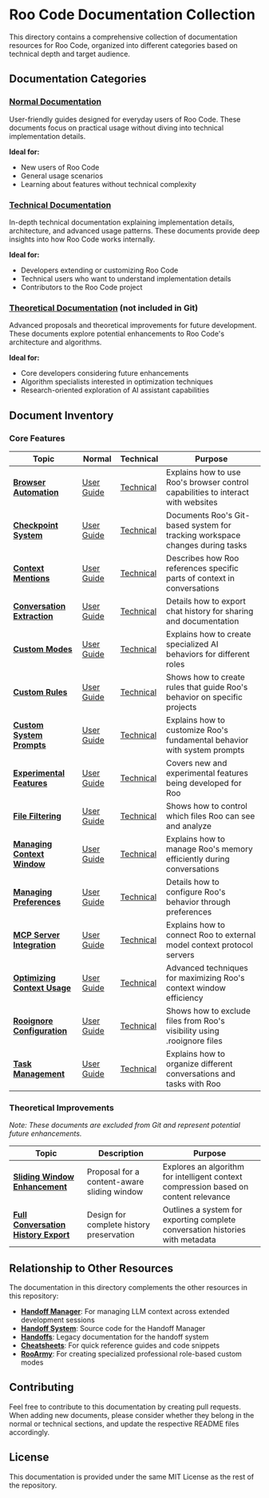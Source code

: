 # Roo Code Documentation Collection

This directory contains a comprehensive collection of documentation resources for Roo Code, organized into different categories based on technical depth and target audience.

## Documentation Categories

### [Normal Documentation](normal/)

User-friendly guides designed for everyday users of Roo Code. These documents focus on practical usage without diving into technical implementation details.

**Ideal for:**
- New users of Roo Code
- General usage scenarios
- Learning about features without technical complexity

### [Technical Documentation](technical/)

In-depth technical documentation explaining implementation details, architecture, and advanced usage patterns. These documents provide deep insights into how Roo Code works internally.

**Ideal for:**
- Developers extending or customizing Roo Code
- Technical users who want to understand implementation details
- Contributors to the Roo Code project

### [Theoretical Documentation](theoretical/) (not included in Git)

Advanced proposals and theoretical improvements for future development. These documents explore potential enhancements to Roo Code's architecture and algorithms.

**Ideal for:**
- Core developers considering future enhancements
- Algorithm specialists interested in optimization techniques
- Research-oriented exploration of AI assistant capabilities

## Document Inventory

### Core Features

| Topic | Normal | Technical | Purpose |
|-------|--------|-----------|---------|
| **[Browser Automation](normal/browser-automation.md)** | [User Guide](normal/browser-automation.md) | [Technical](technical/browser-automation.md) | Explains how to use Roo's browser control capabilities to interact with websites |
| **[Checkpoint System](normal/checkpoint-system.md)** | [User Guide](normal/checkpoint-system.md) | [Technical](technical/checkpoint-system.md) | Documents Roo's Git-based system for tracking workspace changes during tasks |
| **[Context Mentions](normal/context-mentions.md)** | [User Guide](normal/context-mentions.md) | [Technical](technical/context-mentions.md) | Describes how Roo references specific parts of context in conversations |
| **[Conversation Extraction](normal/conversation-extraction.md)** | [User Guide](normal/conversation-extraction.md) | [Technical](technical/conversation-extraction.md) | Details how to export chat history for sharing and documentation |
| **[Custom Modes](normal/custom-modes.md)** | [User Guide](normal/custom-modes.md) | [Technical](technical/custom-modes.md) | Explains how to create specialized AI behaviors for different roles |
| **[Custom Rules](normal/custom-rules.md)** | [User Guide](normal/custom-rules.md) | [Technical](technical/custom-rules.md) | Shows how to create rules that guide Roo's behavior on specific projects |
| **[Custom System Prompts](normal/custom-system-prompts.md)** | [User Guide](normal/custom-system-prompts.md) | [Technical](technical/custom-system-prompts.md) | Explains how to customize Roo's fundamental behavior with system prompts |
| **[Experimental Features](normal/experimental-features.md)** | [User Guide](normal/experimental-features.md) | [Technical](technical/experimental-features.md) | Covers new and experimental features being developed for Roo |
| **[File Filtering](normal/file-filtering.md)** | [User Guide](normal/file-filtering.md) | [Technical](technical/file-filtering.md) | Shows how to control which files Roo can see and analyze |
| **[Managing Context Window](normal/managing-context-window.md)** | [User Guide](normal/managing-context-window.md) | [Technical](technical/managing-context-window.md) | Explains how to manage Roo's memory efficiently during conversations |
| **[Managing Preferences](normal/managing-preferences.md)** | [User Guide](normal/managing-preferences.md) | [Technical](technical/managing-preferences.md) | Details how to configure Roo's behavior through preferences |
| **[MCP Server Integration](normal/mcp-server-integration.md)** | [User Guide](normal/mcp-server-integration.md) | [Technical](technical/mcp-server-integration.md) | Explains how to connect Roo to external model context protocol servers |
| **[Optimizing Context Usage](normal/optimizing-context-usage.md)** | [User Guide](normal/optimizing-context-usage.md) | [Technical](technical/optimizing-context-usage.md) | Advanced techniques for maximizing Roo's context window efficiency |
| **[Rooignore Configuration](normal/rooignore-configuration.md)** | [User Guide](normal/rooignore-configuration.md) | [Technical](technical/rooignore-configuration.md) | Shows how to exclude files from Roo's visibility using .rooignore files |
| **[Task Management](normal/task-management.md)** | [User Guide](normal/task-management.md) | [Technical](technical/task-management.md) | Explains how to organize different conversations and tasks with Roo |

### Theoretical Improvements

*Note: These documents are excluded from Git and represent potential future enhancements.*

| Topic | Description | Purpose |
|-------|-------------|---------|
| **[Sliding Window Enhancement](theoretical/sliding-window-enhancement.md)** | Proposal for a content-aware sliding window | Explores an algorithm for intelligent context compression based on content relevance |
| **[Full Conversation History Export](theoretical/full-conversation-history-export.md)** | Design for complete history preservation | Outlines a system for exporting complete conversation histories with metadata |

## Relationship to Other Resources

The documentation in this directory complements the other resources in this repository:

- **[Handoff Manager](../handoff-manager/)**: For managing LLM context across extended development sessions
- **[Handoff System](../handoff-system/)**: Source code for the Handoff Manager
- **[Handoffs](../handoffs/)**: Legacy documentation for the handoff system
- **[Cheatsheets](../cheatsheets/)**: For quick reference guides and code snippets
- **[RooArmy](../roo-army/)**: For creating specialized professional role-based custom modes

## Contributing

Feel free to contribute to this documentation by creating pull requests. When adding new documents, please consider whether they belong in the normal or technical sections, and update the respective README files accordingly.

## License

This documentation is provided under the same MIT License as the rest of the repository.